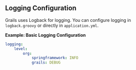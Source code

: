 ## Logging Configuration
Grails uses Logback for logging. You can configure logging in `logback.groovy` or directly in 
`application.yml`.

**Example: Basic Logging Configuration**
```yaml
logging:
    level:
        org:
            springframework: INFO
            grails: DEBUG
```
